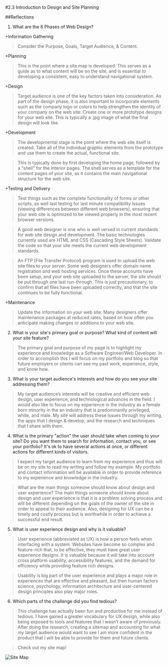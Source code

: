 #2.3 Introduction to Design and Site Planning


##Reflections

1. What are the 6 Phases of Web Design?

+Information Gathering

>Consider the Purpose, Goals, Target Audience, & Content.

+Planning

>This is the point where a site map is developed. This serves as a guide as to what content will be on the site, and is essential to developing a consistent, easy to understand navigational system.

+Design

>Target audience is one of the key factors taken into consideration. As part of the design phase, it is also important to incorporate elements such as the company logo or colors to help strengthen the identity of your company on the web site.
Create one or more prototype designs for your web site. This is typically a .jpg image of what the final design will look like.

+Development

>The developmental stage is the point where the web site itself is created. Take all of the individual graphic elements from the prototype and use them to create the actual, functional site.

>This is typically done by first developing the home page, followed by a “shell” for the interior pages. The shell serves as a template for the content pages of your site, as it contains the main navigational structure for the web site.

+Testing and Delivery

>Test things such as the complete functionality of forms or other scripts, as well last testing for last minute compatibility issues (viewing differences between different web browsers), ensuring that your web site is optimized to be viewed properly in the most recent browser versions.

>A good web designer is one who is well versed in current standards for web site design and development. The basic technologies currently used are HTML and CSS (Cascading Style Sheets). Validate the code so that your site meets the current web development standards.

>An FTP (File Transfer Protocol) program is used to upload the web site files to your server. Some web designers offer domain name registration and web hosting services. Once these accounts have been setup, and your web site uploaded to the server, the site should be put through one last run-through. This is just precautionary, to confirm that all files have been uploaded correctly, and that the site continues to be fully functional.

+Maintenance

>Update the information on your web site. Many designers offer maintenance packages at reduced rates, based on how often you anticipate making changes or additions to your web site.

2. What is your site's primary goal or purpose? What kind of content will your site feature?

>The primary goal and purpose of my page is to highlight my experience and knowledge as a Software Engineer/Web Developer. In order to accomplish this I will focus on my portfolio and blog so that future employers or clients can see my past work, experience, style, and know how.

3. What is your target audience's interests and how do you see your site addressing them?

>My target audience’s interests will be creative and efficient web design, user experience, and technological advances in the field. I would also like to focus on my experience in the industry as a female born minority in the an industry that is predominantly privileged, white, and male. My site will address these issues through my writing, the apps that I design & develop, and the research and techniques that I share with them.

4. What is the primary "action" the user should take when coming to your site? Do you want them to search for information, contact you, or see your portfolio? It's ok to have several actions at once, or different actions for different kinds of visitors.

>I expect my target audience to learn from my experience and thus will be on my site to read my writing and follow my example. My portfolio and contact information will be available in order to provide reference to my experience and knowledge in the industry.

>What are the main things someone should know about design and user experience?
The main things someone should know about design and user experience is that it is a problem solving process and will be different depending on the goals of the owner of the site in order to appeal to their audience. Also, designing for UX can be a timely and costly process but is worthwhile in order to achieve a successful end result.

5. What is user experience design and why is it valuable?

>User experience (abbreviated as UX) is how a person feels when interfacing with a system. Websites have become so complex and feature-rich that, to be effective, they must have great user experience designs.  It is valuable because it will take into account cross platform usability, accessibility features, and the demand for efficiency while providing feature rich designs.

>Usability is big part of the user experience and plays a major role in experiences that are effective and pleasant, but then human factors science, psychology, information architecture and user-centered design principles also play major roles.

6. Which parts of the challenge did you find tedious?

>This challenge has actually been fun and productive for me instead of tedious. I have gained a greater vocabulary for UX design, while also being exposed to tools and features that I wasn’t aware of previously. After doing the research, creating a sitemap and accounting for what my target audience would want to see I am more confident in the product that I will be able to provide for them and future clients.


>Check out my site map!

![Site Map](/imgs/site-map.jpg "Quick Resolve Site Map")